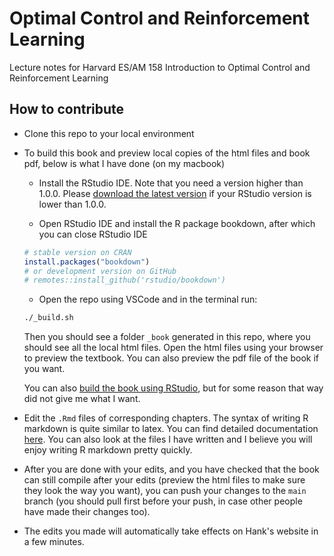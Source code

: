 # Optimal Control and Reinforcement Learning

Lecture notes for Harvard ES/AM 158 Introduction to Optimal Control and Reinforcement Learning

## How to contribute

- Clone this repo to your local environment

- To build this book and preview local copies of the html files and book pdf, below is what I have done (on my macbook)
    - Install the RStudio IDE. Note that you need a version higher than 1.0.0. Please [download the latest version](https://posit.co/download/rstudio-desktop/) if your RStudio version is lower than 1.0.0.

    - Open RStudio IDE and install the R package bookdown, after which you can close RStudio IDE
    ```R
    # stable version on CRAN
    install.packages("bookdown")
    # or development version on GitHub
    # remotes::install_github('rstudio/bookdown')
    ```

    - Open the repo using VSCode and in the terminal run:
    ```bash
    ./_build.sh
    ```

    Then you should see a folder `_book` generated in this repo, where you should see all the local html files. Open the html files using your browser to preview the textbook. You can also preview the pdf file of the book if you want.

    You can also [build the book using RStudio](https://bookdown.org/yihui/bookdown/get-started.html), but for some reason that way did not give me what I want.


- Edit the `.Rmd` files of corresponding chapters. The syntax of writing R markdown is quite similar to latex. You can find detailed documentation [here](https://bookdown.org/yihui/bookdown/). You can also look at the files I have written and I believe you will enjoy writing R markdown pretty quickly.

- After you are done with your edits, and you have checked that the book can still compile after your edits (preview the html files to make sure they look the way you want), you can push your changes to the `main` branch (you should pull first before your push, in case other people have made their changes too).

- The edits you made will automatically take effects on Hank's website in a few minutes.

<!--
- Let Hank know you have made your edits. Hank will review the edits and deploy these changes to the `gh-pages` branch. Then those changes will be online and public.

At this time there are only a small number of people writing the book, so this centralized way will probably work well. Feel free to suggest better ways as Hank is not an expert using github.
-->

